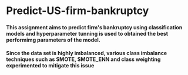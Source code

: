 # Predict-US-firm-bankruptcy

#### This assignment aims to predict firm's bankruptcy using classification models and hyperparameter tunning is used to obtained the best performimg parameters of the model.
#### Since the data set is highly imbalanced, various class imbalance techniques such as SMOTE, SMOTE_ENN and class weighting experimented to mitigate this issue
